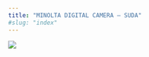 ```yaml
---
title: "MINOLTA DIGITAL CAMERA – SUDA"
#slug: "index"
---
```


[![](/wp-content/PICT2297-300x225.jpg)](/wp-content/PICT2297.jpg)